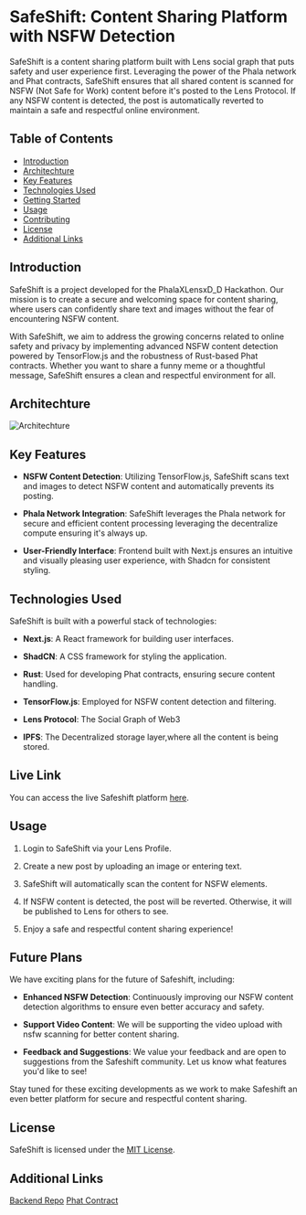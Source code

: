 # SafeShift: Content Sharing Platform with NSFW Detection


SafeShift is a content sharing platform built with Lens social graph that puts safety and user experience first. Leveraging the power of the Phala network and Phat contracts, SafeShift ensures that all shared content is scanned for NSFW (Not Safe for Work) content before it's posted to the Lens Protocol. If any NSFW content is detected, the post is automatically reverted to maintain a safe and respectful online environment.

## Table of Contents

- [Introduction](#introduction)
- [Architechture](#architechture)
- [Key Features](#key-features)
- [Technologies Used](#technologies-used)
- [Getting Started](#getting-started)
- [Usage](#usage)
- [Contributing](#contributing)
- [License](#license)
- [Additional Links](#additional)

## Introduction

SafeShift is a project developed for the PhalaXLensxD_D Hackathon. Our mission is to create a secure and welcoming space for content sharing, where users can confidently share text and images without the fear of encountering NSFW content.

With SafeShift, we aim to address the growing concerns related to online safety and privacy by implementing advanced NSFW content detection powered by TensorFlow.js and the robustness of Rust-based Phat contracts. Whether you want to share a funny meme or a thoughtful message, SafeShift ensures a clean and respectful environment for all.

## Architechture
![Architechture](https://safeshift.vercel.app/archi.png "a title")

## Key Features

- **NSFW Content Detection**: Utilizing TensorFlow.js, SafeShift scans text and images to detect NSFW content and automatically prevents its posting.

- **Phala Network Integration**: SafeShift leverages the Phala network for secure and efficient content processing leveraging the decentralize compute ensuring it's always up.

- **User-Friendly Interface**: Frontend built with Next.js ensures an intuitive and visually pleasing user experience, with Shadcn for consistent styling.

## Technologies Used

SafeShift is built with a powerful stack of technologies:

- **Next.js**: A React framework for building user interfaces.

- **ShadCN**: A CSS framework for styling the application.

- **Rust**: Used for developing Phat contracts, ensuring secure content handling.

- **TensorFlow.js**: Employed for NSFW content detection and filtering.

- **Lens Protocol**: The Social Graph of Web3

- **IPFS**: The Decentralized storage layer,where all the content is being stored.

## Live Link

You can access the live Safeshift platform [here](https://safeshift.vercel.app/).


## Usage

1. Login to SafeShift  via your Lens Profile.

2. Create a new post by uploading an image or entering text.

3. SafeShift will automatically scan the content for NSFW elements.

4. If NSFW content is detected, the post will be reverted. Otherwise, it will be published to Lens for others to see.

5. Enjoy a safe and respectful content sharing experience!

## Future Plans

We have exciting plans for the future of Safeshift, including:

- **Enhanced NSFW Detection**: Continuously improving our NSFW content detection algorithms to ensure even better accuracy and safety.

- **Support Video Content**: We will be supporting the video upload with nsfw scanning for better content sharing.

- **Feedback and Suggestions**: We value your feedback and are open to suggestions from the Safeshift community. Let us know what features you'd like to see!

Stay tuned for these exciting developments as we work to make Safeshift an even better platform for secure and respectful content sharing.


## License

SafeShift is licensed under the [MIT License](LICENSE).

## Additional Links

[Backend Repo](https://github.com/VIVEK-SUTHAR/phala_check_nsfw_backend)
[Phat Contract](https://github.com/VIVEK-SUTHAR/lens-detect-nsfw)
